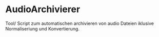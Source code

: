 # AudioArchivierer
Tool/ Script zum automatischen archivieren von audio Dateien iklusive Normaliseriung und Konvertierung.
